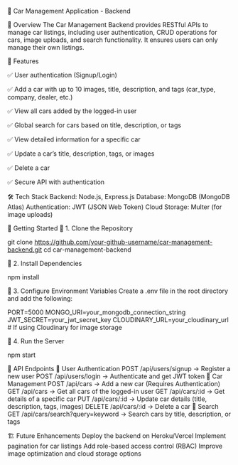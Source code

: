 🚗 Car Management Application - Backend

📌 Overview
The Car Management Backend provides RESTful APIs to manage car listings, including user authentication, CRUD operations for cars, image uploads, and search functionality. It ensures users can only manage their own listings.

🎯 Features

✅ User authentication (Signup/Login)

✅ Add a car with up to 10 images, title, description, and tags (car_type, company, dealer, etc.)

✅ View all cars added by the logged-in user

✅ Global search for cars based on title, description, or tags

✅ View detailed information for a specific car

✅ Update a car’s title, description, tags, or images

✅ Delete a car

✅ Secure API with authentication

🛠️ Tech Stack
Backend: Node.js, Express.js
Database: MongoDB (MongoDB Atlas)
Authentication: JWT (JSON Web Token)
Cloud Storage: Multer (for image uploads)

🚀 Getting Started
🔹 1. Clone the Repository

git clone https://github.com/your-github-username/car-management-backend.git
cd car-management-backend

🔹 2. Install Dependencies

npm install

🔹 3. Configure Environment Variables
Create a .env file in the root directory and add the following:

PORT=5000
MONGO_URI=your_mongodb_connection_string
JWT_SECRET=your_jwt_secret_key
CLOUDINARY_URL=your_cloudinary_url   # If using Cloudinary for image storage

🔹 4. Run the Server

npm start 

📌 API Endpoints
🔹 User Authentication
POST /api/users/signup → Register a new user
POST /api/users/login → Authenticate and get JWT token
🔹 Car Management
POST /api/cars → Add a new car (Requires Authentication)
GET /api/cars → Get all cars of the logged-in user
GET /api/cars/:id → Get details of a specific car
PUT /api/cars/:id → Update car details (title, description, tags, images)
DELETE /api/cars/:id → Delete a car
🔹 Search
GET /api/cars/search?query=keyword → Search cars by title, description, or tags

🏗️ Future Enhancements
Deploy the backend on Heroku/Vercel
Implement pagination for car listings
Add role-based access control (RBAC)
Improve image optimization and cloud storage options
